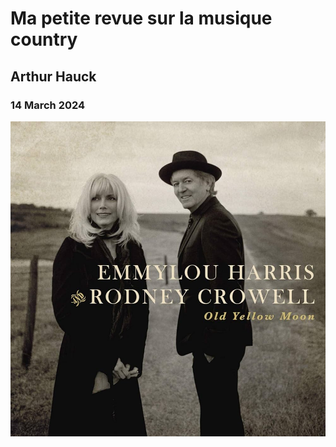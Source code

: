# Ma petite revue sur la musique country

## Arthur Hauck
### 14 March 2024

![cover_art](articles/album_cover.jpg)